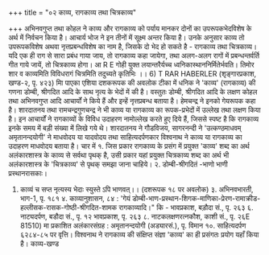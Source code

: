 +++
title = "०२ काव्य, रागकाव्य तथा चित्रकाव्य"

+++
अभिनवगुप्त तथा कोहल ने काव्य और रागकाव्य को पर्याय मानकर दोनों का
उपरूपकभेदविशेष के अर्थ में निर्वचन किया है। आचार्य भोज ने इन तीनों में सूक्ष्म अन्तर किया है। उनके अनुसार काव्य तो उपरूपकविशेष अथवा नृत्तप्रबन्धविशेष का नाम है, जिसके दो भेद हो सकते है - रागकाव्य तथा चित्रकाव्य। यदि एक ही राग से सारा प्रबंध गाया जाय, तो रागकाव्य कहा जायेगा, तथा अलग-अलग रागों में प्रबन्धन्तर्वर्ति गीत गाये जायें, तो चित्रकाव्य होगा। आ
R E गोही युक्त लयान्तरैर्यच्च ध्वनिकास्थाननिर्मितेर्भवति। तिमोर शार व काव्यमिति विविधरागं चित्रमिति तदुच्यते कृतिभिः ।। 6) T RAR HABERLER (शृङ्गारप्रकाश, खण्ड-२, पृ. ४२३) मिा पाएका एशिया
दशकरूपक की अवलोक टीका में धनिक ने 'काव्य' (रागकाव्य) की गणना डोम्बी, श्रीगदित आदि के साथ नृत्य के भेदों में की है। वस्तुतः डोम्बी, श्रीगदित आदि के लक्षण कोहल तथा अभिनवगुप्त आदि आचार्यों ने किये हैं और इन्हें नृत्तप्रबन्ध बताया है। हेमचन्द्र ने इनको गेयरूपक कहा है। शारदातनय तथा रामचन्द्रगुणचन्द्र ने भी काव्य या रागकाव्य का रूपक-प्रभेदों में उल्लेख तथा लक्षण किया है। इन आचार्यों ने रागकाव्यों के विविध उदाहरण नामोल्लेख करते हुए दिये हैं, जिससे स्पष्ट है कि रागकाव्य इनके समय में बड़ी संख्या में लिखे गये थे। शारदातनय ने गौडविजय, सागरनन्दी ने 'उत्कण्ठमाधवम् अमृतानन्दयोगी' ने माधवोदय या यादवोदय तथा साहित्यदर्पणकार विश्वनाथ ने काव्य या रागकाव्य का उदाहरण माधवोदय बताया है। चार में
१. जिस प्रकार रागकाव्य के प्रसंग में प्रयुक्त 'काव्य' शब्द का अर्थ अलंकारशास्त्र के काव्य से सर्वथा
पृथक् है, उसी प्रकार यहां प्रयुक्त चित्रकाव्य शब्द का अर्थ भी अलंकारशास्त्र के 'चित्रकाव्य' से
पृथक् समझा जाना चाहिये। २. डोम्बी-श्रीगदितं -भाणो भाणी प्रस्थानरासकाः।
1. काव्यं च सप्त नृत्यस्य भेदाः स्युस्ते ऽपि भाणवत्।। (दशरूपक १८ पर अवलोक) ३. अभिनवभारती, भाग-1, पृ. १८१ ४. काव्यानुशासन, ८४ :
'गेयं डोम्बी-भाण-प्रस्थान-शिगक-माणिका-प्रेरण-रामाक्रीड-हल्लीसक-रासक-गोष्ठी-श्रीगदित-शामक
रागकाव्यादि।" कि - भावप्रकाश, बड़ौदा सं., पृ. २६३ ६. नाट्यदर्पण, बडौदा सं., पृ. १२
भावप्रकाश, पृ. २६३ ८. नाटकलक्षणरत्नकौश, काशी सं., पृ. २६E 81510) मा प्रकाशित
अलंकारसंग्रह : अमृतानन्दयोगी (अड्यारसं.), पृ. विमान १०. साहित्यदर्पण ६२८४-८५ पर वृत्ति। विश्वनाथ ने रागकाव्य की संक्षिप्त संज्ञा 'काव्य' का ही
प्रसंगतः प्रयोग यहाँ किया है।
काव्य-खण्ड